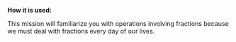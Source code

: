 **How it is used:**

This mission will familiarize you with operations involving fractions because we must deal with fractions every day of our lives.

